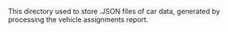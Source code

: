 This directory used to store .JSON files of car data, generated by processing the vehicle assignments report.